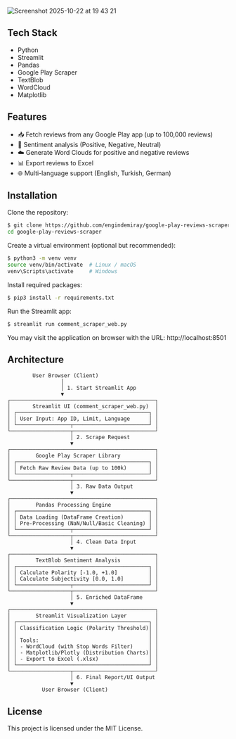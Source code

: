 ![Screenshot 2025-10-22 at 19 43 21](https://github.com/user-attachments/assets/206659eb-6332-4489-9a26-7311f660c204)

## Tech Stack

- Python
- Streamlit
- Pandas
- Google Play Scraper
- TextBlob
- WordCloud
- Matplotlib

## Features

- 📥 Fetch reviews from any Google Play app (up to 100,000 reviews)
- 🧠 Sentiment analysis (Positive, Negative, Neutral)
- ☁️ Generate Word Clouds for positive and negative reviews
- 📊 Export reviews to Excel
- 🌐 Multi-language support (English, Turkish, German)

## Installation

Clone the repository:
``` bash
$ git clone https://github.com/engindemiray/google-play-reviews-scraper.git
cd google-play-reviews-scraper
```

Create a virtual environment (optional but recommended):
``` bash
$ python3 -m venv venv
source venv/bin/activate  # Linux / macOS
venv\Scripts\activate     # Windows
```

Install required packages:
``` bash
$ pip3 install -r requirements.txt
```

Run the Streamlit app:
``` bash
$ streamlit run comment_scraper_web.py
```

You may visit the application on browser with the URL: http://localhost:8501

## Architecture

```
        User Browser (Client)
                 │
                 │ 1. Start Streamlit App
                 ▼
┌──────────────────────────────────────────────┐
│       Streamlit UI (comment_scraper_web.py)  │
│ ┌──────────────────────────────────────────┐ │
│ │ User Input: App ID, Limit, Language      │ │
│ └─────────────────┬────────────────────────┘ │
└───────────────────┬──────────────────────────┘
                    │ 2. Scrape Request
                    ▼
┌──────────────────────────────────────────────┐
│        Google Play Scraper Library           │
│ ┌──────────────────────────────────────────┐ │
│ │ Fetch Raw Review Data (up to 100k)       │ │
│ └─────────────────┬────────────────────────┘ │
└───────────────────┬──────────────────────────┘
                    │ 3. Raw Data Output
                    ▼
┌──────────────────────────────────────────────┐
│        Pandas Processing Engine              │
│ ┌──────────────────────────────────────────┐ │
│ │ Data Loading (DataFrame Creation)        │ │
│ │ Pre-Processing (NaN/Null/Basic Cleaning) │ │
│ └─────────────────┬────────────────────────┘ │
└───────────────────┬──────────────────────────┘
                    │ 4. Clean Data Input
                    ▼
┌──────────────────────────────────────────────┐
│        TextBlob Sentiment Analysis           │
│ ┌──────────────────────────────────────────┐ │
│ │ Calculate Polarity [-1.0, +1.0]          │ │
│ │ Calculate Subjectivity [0.0, 1.0]        │ │
│ └─────────────────┬────────────────────────┘ │
└───────────────────┬──────────────────────────┘
                    │ 5. Enriched DataFrame
                    ▼
┌──────────────────────────────────────────────┐
│        Streamlit Visualization Layer         │
│ ┌──────────────────────────────────────────┐ │
│ │ Classification Logic (Polarity Threshold)│ │
│ │                                          │ │
│ │ Tools:                                   │ │
│ │ - WordCloud (with Stop Words Filter)     │ │
│ │ - Matplotlib/Plotly (Distribution Charts)│ │
│ │ - Export to Excel (.xlsx)                │ │
│ └──────────────────────────────────────────┘ │
└───────────────────┬──────────────────────────┘
                    │ 6. Final Report/UI Output
                    ▼
           User Browser (Client)
```

## License

This project is licensed under the MIT License.
